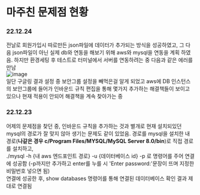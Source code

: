 # 마주친 문제점 현황
### 22.12.24
전날로 회원가입시 따로만든 json파일에 데이터가 추가되는 방식을 성공하였고, 그 다음 json파일이 아닌 실제 db와 연동을 해보기 위해 aws와 mysql을 연동을 계획 하였음. 
하지만 환경세팅 후 테스트로 터미널에서 서버를 연동하려는 중 다음과 같은 에러를 만남 <br>
![image](https://user-images.githubusercontent.com/120312998/209441436-8da09a9a-15e6-4482-89e2-4de2928ac10a.png) <br>
일단 구글링 결과 설정 중 보안그룹 설정을 빼먹은걸 알게 되었고 aws에 DB 인스턴스의 보안그룹에 들어가 인바운드 규칙 편집을 통해 몇가지 추가하는 해결책들이 보이고 있으나
현재 적용이 안되어 해결책을 계속 찾아가는 중

### 22.12.23
어제의 문제점을 찾던 중, 인바운드 규칙을 추가하는 것과 별개로 현재 설치되있던 mysql의 경로가 잘 맞지 않아 생기는 문제도 같이 있었음. 경로를 
mysql을 설치한 내 경로(**나같은 경우 c/Program Files/MYSQL/MySQL Server 8.0/bin**)로 직접 경로를 설치하고,<br>
./mysql -h {내 aws 엔드포인트 경로} -u {데이터베이스 id} -p 로 명령어를 주어 연결에 성공함
(-p까지만 추가하고 enter를 누를 시 'Enter password:'문장이 뜨며 지정한 비밀번호 넣으면 됨)<br>
연결에 성공한 후, show databases 명령어를 통해 연결된 데이터베이스 확인 결과 제대로 연결됨
